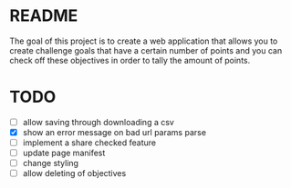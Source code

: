 # README

The goal of this project is to create a web application that allows you to create challenge goals that have a certain number of points and you can check off these objectives in order to tally the amount of points.

# TODO

- [ ] allow saving through downloading a csv
- [x] show an error message on bad url params parse
- [ ] implement a share checked feature
- [ ] update page manifest
- [ ] change styling
- [ ] allow deleting of objectives
